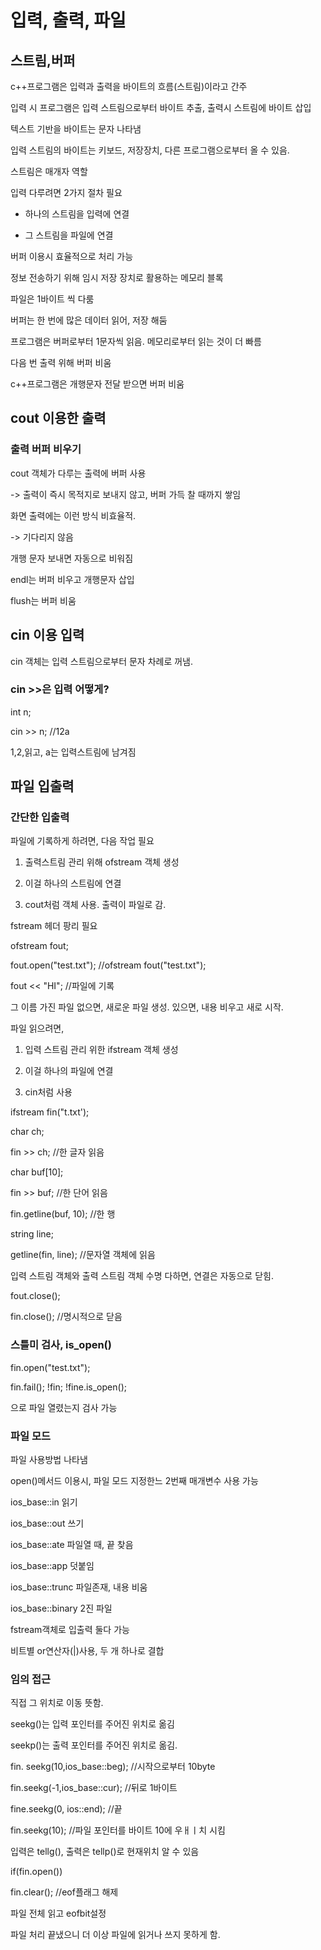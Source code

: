 # 입력, 출력, 파일

## 스트림,버퍼

c++프로그램은 입력과 출력을 바이트의 흐름(스트림)이라고 간주

입력 시 프로그램은 입력 스트림으로부터 바이트 추출, 출력시 스트림에 바이트 삽입

텍스트 기반을 바이트는 문자 나타냄



입력 스트림의 바이트는 키보드, 저장장치, 다른 프로그램으로부터 올 수 있음.

스트림은 매개자 역할



입력 다루려면 2가지 절차 필요

- 하나의 스트림을 입력에 연결

- 그 스트림을 파일에 연결

버퍼 이용시 효율적으로 처리 가능

정보 전송하기 위해 임시 저장 장치로 활용하는 메모리 블록

파일은 1바이트 씩 다룸

버퍼는 한 번에 많은 데이터 읽어, 저장 해둠

프로그램은 버퍼로부터 1문자씩 읽음. 메모리로부터 읽는 것이 더 빠름

다음 번 출력 위해 버퍼 비움



c++프로그램은 개행문자 전달 받으면 버퍼 비움

## cout 이용한 출력

### 출력 버퍼 비우기

cout 객체가 다루는 출력에 버퍼 사용

-> 출력이 즉시 목적지로 보내지 않고, 버퍼 가득 찰 때까지 쌓임

화면 출력에는 이런 방식 비효율적.

-> 기다리지 않음

개행 문자 보내면 자동으로 비워짐

endl는 버퍼 비우고 개행문자 삽입

flush는 버퍼 비움



## cin 이용 입력

cin 객체는 입력 스트림으로부터 문자 차례로 꺼냄.

### cin >>은 입력  어떻게?

int n;

cin >> n; //12a

1,2,읽고, a는 입력스트림에 남겨짐



## 파일 입출력

### 간단한 입출력

파일에 기록하게 하려면, 다음 작업 필요

1. 출력스트림 관리 위해 ofstream 객체 생성

2. 이걸 하나의 스트림에 연결

3. cout처럼 객체 사용. 출력이 파일로 감.

fstream 헤더 팡리 필요

ofstream fout;

fout.open("test.txt"); //ofstream fout("test.txt");

fout << "HI"; //파일에 기록



그 이름 가진 파일 없으면, 새로운 파일 생성. 있으면, 내용 비우고 새로 시작.



파일 읽으려면,

1. 입력 스트림 관리 위한 ifstream 객체 생성

2. 이걸 하나의 파일에 연결

3. cin처럼 사용

ifstream fin("t.txt');

char ch;

fin >> ch; //한 글자 읽음

char buf[10];

fin >> buf; //한 단어 읽음

fin.getline(buf, 10); //한 행

string line;

getline(fin, line); //문자열 객체에 읽음



입력 스트림 객체와 출력 스트림 객체 수명 다하면, 연결은 자동으로 닫힘.

fout.close();

fin.close(); //명시적으로 닫음



### 스틀미 검사, is_open()

fin.open("test.txt");

fin.fail(); !fin; !fine.is_open();

으로 파일 열렸는지 검사 가능



### 파일 모드

파일 사용방법 나타냄

open()메서드 이용시, 파일 모드 지정한느 2번째 매개변수 사용 가능

ios_base::in  읽기

ios_base::out 쓰기

ios_base::ate 파일열 때, 끝 찾음

ios_base::app 덧붙임

ios_base::trunc 파일존재, 내용 비움

ios_base::binary 2진 파일

fstream객체로 입출력 둘다 가능

비트별 or연산자(|)사용, 두 개 하나로 결합




### 임의 접근

직접 그 위치로 이동 뜻함.

seekg()는 입력 포인터를 주어진 위치로 옮김

seekp()는 출력 포인터를 주어진 위치로 옮김.

fin. seekg(10,ios_base::beg); //시작으로부터 10byte

fin.seekg(-1,ios_base::cur); //뒤로 1바이트

fine.seekg(0, ios::end); //끝



fin.seekg(10); //파일 포인터를 바이트 10에 우ㅐㅣ치 시킴

입력은 tellg(), 출력은 tellp()로 현재위치 알 수 있음

if(fin.open())

  fin.clear(); //eof플래그 해제

파일 전체 읽고 eofbit설정

파일 처리 끝냈으니 더 이상 파일에 읽거나 쓰지 못하게 함.
